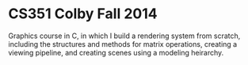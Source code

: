 CS351 Colby Fall 2014
=====================
Graphics course in C, in which I build a rendering system from scratch, including the structures and methods for matrix operations, creating a viewing pipeline, and creating scenes using a modeling heirarchy.
